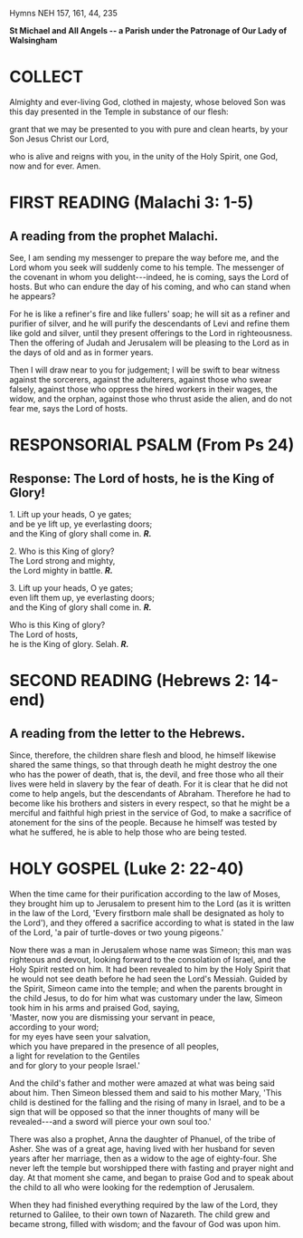 Hymns NEH 157, 161, 44, 235

**St Michael and All Angels -- a Parish under the Patronage of Our Lady
of Walsingham**

# COLLECT

Almighty and ever-living God, clothed in majesty, whose
beloved Son was this day presented in the Temple in substance of our
flesh:

grant that we may be presented to you with pure and clean hearts, by
your Son Jesus Christ our Lord,

who is alive and reigns with you, in the unity of the Holy Spirit, one
God, now and for ever. Amen.

# FIRST READING (Malachi 3: 1-5)

## A reading from the prophet Malachi.

See, I am sending my messenger to prepare the way before me, and the
Lord whom you seek will suddenly come to his temple. The messenger of
the covenant in whom you delight---indeed, he is coming, says
the Lord of hosts. But who can endure the day of his coming, and who can
stand when he appears?

For he is like a refiner's fire and like fullers' soap; he will sit as a
refiner and purifier of silver, and he will purify the descendants of
Levi and refine them like gold and silver, until they present offerings
to the Lord in righteousness. Then the offering of Judah and Jerusalem
will be pleasing to the Lord as in the days of old and as in former
years.

Then I will draw near to you for judgement; I will be swift to bear
witness against the sorcerers, against the adulterers, against those who
swear falsely, against those who oppress the hired workers in their
wages, the widow, and the orphan, against those who thrust aside the
alien, and do not fear me, says the Lord of hosts.

# RESPONSORIAL PSALM (From Ps 24)

## Response: The Lord of hosts, he is the King of Glory!


1\. Lift up your heads, O ye gates;\
and be ye lift up, ye everlasting doors;\
and the King of glory shall come in. ***R.***

2\. Who is this King of glory?\
The Lord strong and mighty,\
the Lord mighty in battle. ***R.***

3\. Lift up your heads, O ye gates;\
even lift them up, ye everlasting doors;\
and the King of glory shall come in. ***R.***

Who is this King of glory?\
The Lord of hosts,\
he is the King of glory. Selah. ***R.***

# SECOND READING (Hebrews 2: 14-end)

## A reading from the letter to the Hebrews.

Since, therefore, the children share flesh and blood, he himself
likewise shared the same things, so that through death he might destroy
the one who has the power of death, that is, the devil, and free those
who all their lives were held in slavery by the fear of death. For it is
clear that he did not come to help angels, but the descendants of
Abraham. Therefore he had to become like his brothers and sisters in
every respect, so that he might be a merciful and faithful high priest
in the service of God, to make a sacrifice of atonement for the sins of
the people. Because he himself was tested by what he suffered, he is
able to help those who are being tested.

# HOLY GOSPEL (Luke 2: 22-40)

When the time came for their purification according to the law of Moses,
they brought him up to Jerusalem to present him to the Lord (as it is
written in the law of the Lord, 'Every firstborn male shall be
designated as holy to the Lord'), and they offered a sacrifice according
to what is stated in the law of the Lord, 'a pair of turtle-doves or two
young pigeons.'

Now there was a man in Jerusalem whose name was Simeon; this man was
righteous and devout, looking forward to the consolation of Israel, and
the Holy Spirit rested on him. It had been revealed to him by the Holy
Spirit that he would not see death before he had seen the Lord's
Messiah. Guided by the Spirit, Simeon came into the temple; and when the
parents brought in the child Jesus, to do for him what was customary
under the law, Simeon took him in his arms and praised God, saying,\
'Master, now you are dismissing your servant in peace,\
   according to your word;\
for my eyes have seen your salvation,\
   which you have prepared in the presence of all peoples,\
a light for revelation to the Gentiles\
   and for glory to your people Israel.'

And the child's father and mother were amazed at what was being said
about him. Then Simeon blessed them and said to his mother Mary, 'This
child is destined for the falling and the rising of many in Israel, and
to be a sign that will be opposed so that the inner thoughts of many
will be revealed---and a sword will pierce your own soul too.'

There was also a prophet, Anna the daughter of Phanuel, of the tribe of
Asher. She was of a great age, having lived with her husband for seven
years after her marriage, then as a widow to the age of eighty-four. She
never left the temple but worshipped there with fasting and prayer night
and day. At that moment she came, and began to praise God and to speak
about the child to all who were looking for the redemption of Jerusalem.

When they had finished everything required by the law of the Lord, they
returned to Galilee, to their own town of Nazareth. The child grew and
became strong, filled with wisdom; and the favour of God was upon him.

